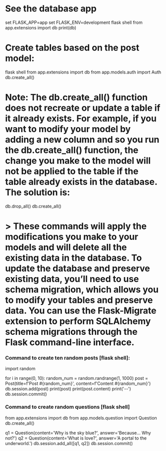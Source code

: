 # See the database app
set FLASK_APP=app
set FLASK_ENV=development
flask shell
from app.extensions import db
print(db)

# Create tables based on the post model:
flask shell
from app.extensions import db
from app.models.auth import Auth
db.create_all()

# Note: The db.create_all() function does not recreate or update a table if it already exists. For example, if you want to modify your model by adding a new column and so you run the db.create_all() function, the change you make to the model will not be applied to the table if the table already exists in the database. The solution is:
db.drop_all()
db.create_all()
# > These commands will apply the modifications you make to your models and will delete all the existing data in the database. To update the database and preserve existing data, you’ll need to use schema migration, which allows you to modify your tables and preserve data. You can use the Flask-Migrate extension to perform SQLAlchemy schema migrations through the Flask command-line interface.

### Command to create ten random posts [flask shell]:
import random

for i in range(0, 10):
    random_num = random.randrange(1, 1000)
    post = Post(title=f'Post #{random_num}',
                content=f'Content #{random_num}')
    db.session.add(post)
    print(post)
    print(post.content)
    print('--')
    db.session.commit()

### Command to create random questions [flask shell]
from app.extensions import db
from app.models.question import Question
db.create_all()

q1 = Question(content='Why is the sky blue?', answer='Because... Why not?')
q2 = Question(content='What is love?', answer='A portal to the underworld.')
db.session.add_all([q1, q2])
db.session.commit()